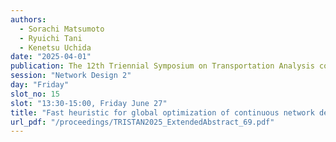 ```yaml
---
authors:
  - Sorachi Matsumoto
  - Ryuichi Tani
  - Kenetsu Uchida
date: "2025-04-01"
publication: The 12th Triennial Symposium on Transportation Analysis conference
session: "Network Design 2"
day: "Friday"
slot_no: 15
slot: "13:30-15:00, Friday June 27"
title: "Fast heuristic for global optimization of continuous network design problem with stochastic user equilibrium"
url_pdf: "/proceedings/TRISTAN2025_ExtendedAbstract_69.pdf"
---
```

